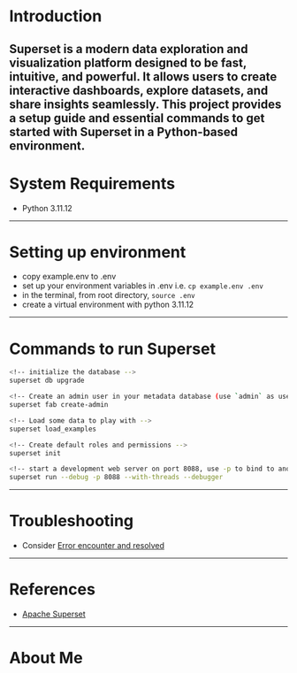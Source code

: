 # Introduction

Superset is a modern data exploration and visualization platform designed to be fast, intuitive, and powerful. 
It allows users to create interactive dashboards, explore datasets, and share insights seamlessly. This project 
provides a setup guide and essential commands to get started with Superset in a Python-based environment.
---

# System Requirements

- Python 3.11.12
---

# Setting up environment

- copy example.env to .env
- set up your environment variables in .env i.e. `cp example.env .env`
- in the terminal, from root directory, `source .env`
- create a virtual environment with python 3.11.12
---

# Commands to run Superset

```bash
<!-- initialize the database -->
superset db upgrade

<!-- Create an admin user in your metadata database (use `admin` as username to be able to load the examples) -->
superset fab create-admin

<!-- Load some data to play with -->
superset load_examples

<!-- Create default roles and permissions -->
superset init

<!-- start a development web server on port 8088, use -p to bind to another port -->
superset run --debug -p 8088 --with-threads --debugger
```
---

# Troubleshooting

- Consider [Error encounter and resolved](./note.md)
---

# References

- [Apache Superset](https://superset.apache.org/docs/intro)
---

# About Me
